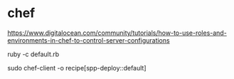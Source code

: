 # chef

https://www.digitalocean.com/community/tutorials/how-to-use-roles-and-environments-in-chef-to-control-server-configurations


ruby -c default.rb
  
sudo chef-client -o recipe[spp-deploy::default]
  

